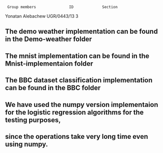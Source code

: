      Group members               ID             Section
Yonatan Alebachew              UGR/0443/13           3


## The demo weather implementation can be found in the Demo-weather folder
## The mnist implementation can be found in the Mnist-implementaion folder
## The BBC dataset classification implementation can be found in the BBC folder
## We have used the numpy version implementaion for the logistic regression algorithms for the testing purposes,
## since the operations take very long time even using numpy.